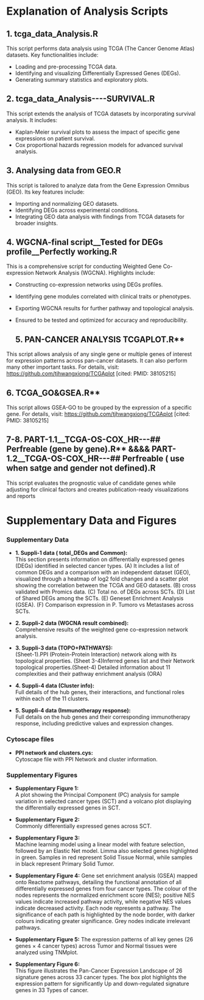 # Explanation of Analysis Scripts

## 1. **tcga_data_Analysis.R**
This script performs data analysis using TCGA (The Cancer Genome Atlas) datasets. Key functionalities include:  
- Loading and pre-processing TCGA data.  
- Identifying and visualizing Differentially Expressed Genes (DEGs).  
- Generating summary statistics and exploratory plots.  

## 2. **tcga_data_Analysis----SURVIVAL.R**
This script extends the analysis of TCGA datasets by incorporating survival analysis. It includes:  
- Kaplan-Meier survival plots to assess the impact of specific gene expressions on patient survival.  
- Cox proportional hazards regression models for advanced survival analysis.  

## 3. **Analysing data from GEO.R**
This script is tailored to analyze data from the Gene Expression Omnibus (GEO). Its key features include:  
- Importing and normalizing GEO datasets.  
- Identifying DEGs across experimental conditions.  
- Integrating GEO data analysis with findings from TCGA datasets for broader insights.  

## 4. **WGCNA-final script__Tested for DEGs profile__Perfectly working.R**
This is a comprehensive script for conducting Weighted Gene Co-expression Network Analysis (WGCNA). Highlights include:  
- Constructing co-expression networks using DEGs profiles.  
- Identifying gene modules correlated with clinical traits or phenotypes.  
- Exporting WGCNA results for further pathway and topological analysis.  
- Ensured to be tested and optimized for accuracy and reproducibility.

  ## 5. PAN-CANCER ANALYSIS TCGAPLOT.R**
 This script allows analysis of any single gene or multiple genes of interest for expression patterns across pan-cancer datasets. It can also perform many other important tasks. For details, visit: https://github.com/tjhwangxiong/TCGAplot
 [cited: PMID: 38105215]

  ## 6. TCGA_GO&GSEA.R**
 This script allows GSEA-GO to be grouped by the expression of a specific gene. For details, visit: https://github.com/tjhwangxiong/TCGAplot
 [cited: PMID: 38105215]

  ## 7-8. PART-1.1__TCGA-OS-COX_HR---## Perfreable (gene by gene).R** &&&& PART-1.2__TCGA-OS-COX_HR---## Perfreable ( use when satge and gender not defined).R
 This script evaluates the prognostic value of candidate genes while adjusting for clinical factors and creates publication-ready visualizations and reports
 
# Supplementary Data and Figures

### Supplementary Data
- **1. Suppli-1 data ( total_DEGs and Common):**  
  This section presents information on differentially expressed genes (DEGs) identified in selected cancer types. (A) It includes a list of common DEGs and a comparison with an independent dataset (GEO), visualized through a heatmap of log2 fold changes and a scatter plot showing the correlation between the TCGA and GEO datasets. (B) cross validated with Promics data. (C) Total no. of DEGs across SCTs. (D) List of Shared DEGs among the SCTs. (E) Geneset Enrichment Analysis (GSEA). (F) Comparison expression in P. Tumoro vs Metastases across SCTs.
  
- **2. Suppli-2 data (WGCNA result combined):**  
  Comprehensive results of the weighted gene co-expression network analysis.

- **3. Suppli-3 data (TOPO+PATHWAYS):**  
  (Sheet-1).PPI (Protein-Protein Interaction) network along with its topological properties. (Sheet 3-4)Inferred genes list and their Network topological properties.(Sheet-4) Detailed information about 11 complexities and their pathway enrichment analysis (ORA)

- **4. Suppli-4 data (Cluster info):**  
   Full details of the hub genes, their interactions, and functional roles within each of the 11 clusters.

- **5. Suppli-4 data (Immunotherapy response):**  
   Full details on the hub genes and their corresponding immunotherapy response, including predictive values and expression changes.

### Cytoscape files
- **PPI network and clusters.cys:**  
  Cytoscape file with PPI Network and cluster information.

### Supplementary Figures

  - **Supplementary Figure 1:**  
  A plot showing the Principal Component (PC) analysis for sample variation in selected cancer types (SCT) and a volcano plot displaying the differentially expressed genes in SCT.

- **Supplementary Figure 2:**  
  Commonly differentially expressed genes across SCT.

- **Supplementary Figure 3:**  
  Machine learning model using a linear model with feature selection, followed by an Elastic Net model. Limma also selected genes highlighted in green. Samples in red represent Solid Tissue Normal, while samples in black represent Primary Solid Tumor.

- **Supplementary Figure 4:**
  Gene set enrichment analysis (GSEA) mapped onto Reactome pathways, detailing the functional annotation of all differentially expressed genes from four cancer types. The colour of the nodes represents the normalized enrichment score (NES); positive NES values indicate increased pathway activity, while negative NES values indicate decreased activity. Each node represents a pathway. The significance of each path is highlighted by the node border, with darker colours indicating greater significance. Grey nodes indicate irrelevant pathways.

- **Supplementary Figure 5:**
  The expression patterns of all key genes (26 genes × 4 cancer types) across Tumor and Normal tissues were analyzed using TNMplot.

- **Supplementary Figure 6:**  
  This figure illustrates the Pan-Cancer Expression Landscape of 26 signature genes across 33 cancer types. The box plot highlights the expression pattern for significantly Up and down-regulated signature genes in 33 Types of cancer.


